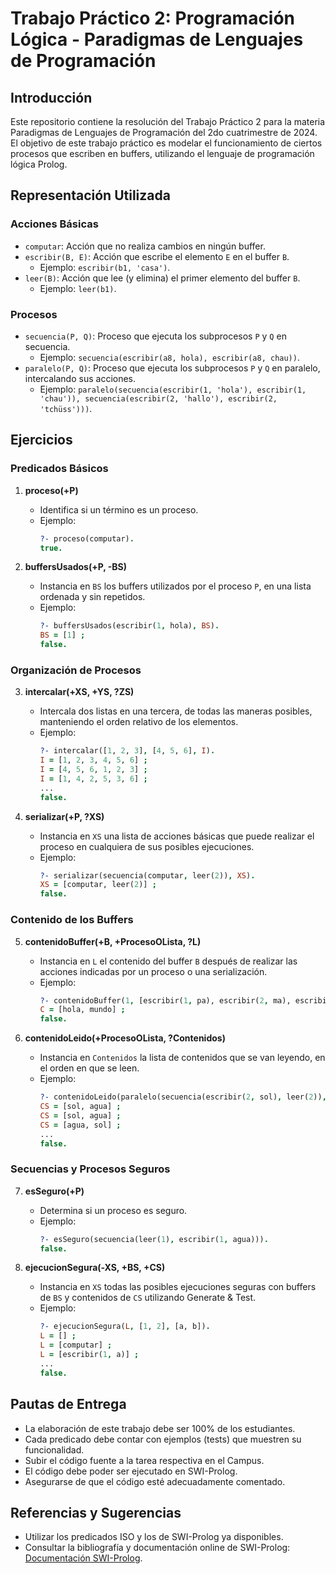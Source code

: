 # Trabajo Práctico 2: Programación Lógica - Paradigmas de Lenguajes de Programación

## Introducción

Este repositorio contiene la resolución del Trabajo Práctico 2 para la materia Paradigmas de Lenguajes de Programación del 2do cuatrimestre de 2024. El objetivo de este trabajo práctico es modelar el funcionamiento de ciertos procesos que escriben en buffers, utilizando el lenguaje de programación lógica Prolog.

## Representación Utilizada

### Acciones Básicas

- `computar`: Acción que no realiza cambios en ningún buffer.
- `escribir(B, E)`: Acción que escribe el elemento `E` en el buffer `B`.
  - Ejemplo: `escribir(b1, 'casa')`.
- `leer(B)`: Acción que lee (y elimina) el primer elemento del buffer `B`.
  - Ejemplo: `leer(b1)`.

### Procesos

- `secuencia(P, Q)`: Proceso que ejecuta los subprocesos `P` y `Q` en secuencia.
  - Ejemplo: `secuencia(escribir(a8, hola), escribir(a8, chau))`.
- `paralelo(P, Q)`: Proceso que ejecuta los subprocesos `P` y `Q` en paralelo, intercalando sus acciones.
  - Ejemplo: `paralelo(secuencia(escribir(1, 'hola'), escribir(1, 'chau')), secuencia(escribir(2, 'hallo'), escribir(2, 'tchüss')))`.

## Ejercicios

### Predicados Básicos

1. **proceso(+P)**
   - Identifica si un término es un proceso.
   - Ejemplo:
     ```prolog
     ?- proceso(computar).
     true.
     ```

2. **buffersUsados(+P, -BS)**
   - Instancia en `BS` los buffers utilizados por el proceso `P`, en una lista ordenada y sin repetidos.
   - Ejemplo:
     ```prolog
     ?- buffersUsados(escribir(1, hola), BS).
     BS = [1] ;
     false.
     ```

### Organización de Procesos

3. **intercalar(+XS, +YS, ?ZS)**
   - Intercala dos listas en una tercera, de todas las maneras posibles, manteniendo el orden relativo de los elementos.
   - Ejemplo:
     ```prolog
     ?- intercalar([1, 2, 3], [4, 5, 6], I).
     I = [1, 2, 3, 4, 5, 6] ;
     I = [4, 5, 6, 1, 2, 3] ;
     I = [1, 4, 2, 5, 3, 6] ;
     ...
     false.
     ```

4. **serializar(+P, ?XS)**
   - Instancia en `XS` una lista de acciones básicas que puede realizar el proceso en cualquiera de sus posibles ejecuciones.
   - Ejemplo:
     ```prolog
     ?- serializar(secuencia(computar, leer(2)), XS).
     XS = [computar, leer(2)] ;
     false.
     ```

### Contenido de los Buffers

5. **contenidoBuffer(+B, +ProcesoOLista, ?L)**
   - Instancia en `L` el contenido del buffer `B` después de realizar las acciones indicadas por un proceso o una serialización.
   - Ejemplo:
     ```prolog
     ?- contenidoBuffer(1, [escribir(1, pa), escribir(2, ma), escribir(1, hola), computar, escribir(1, mundo), leer(1)], C).
     C = [hola, mundo] ;
     false.
     ```

6. **contenidoLeido(+ProcesoOLista, ?Contenidos)**
   - Instancia en `Contenidos` la lista de contenidos que se van leyendo, en el orden en que se leen.
   - Ejemplo:
     ```prolog
     ?- contenidoLeido(paralelo(secuencia(escribir(2, sol), leer(2)), secuencia(escribir(1, agua), leer(1))), CS).
     CS = [sol, agua] ;
     CS = [sol, agua] ;
     CS = [agua, sol] ;
     ...
     false.
     ```

### Secuencias y Procesos Seguros

7. **esSeguro(+P)**
   - Determina si un proceso es seguro.
   - Ejemplo:
     ```prolog
     ?- esSeguro(secuencia(leer(1), escribir(1, agua))).
     false.
     ```

8. **ejecucionSegura(-XS, +BS, +CS)**
   - Instancia en `XS` todas las posibles ejecuciones seguras con buffers de `BS` y contenidos de `CS` utilizando Generate & Test.
   - Ejemplo:
     ```prolog
     ?- ejecucionSegura(L, [1, 2], [a, b]).
     L = [] ;
     L = [computar] ;
     L = [escribir(1, a)] ;
     ...
     false.
     ```

## Pautas de Entrega

- La elaboración de este trabajo debe ser 100% de los estudiantes.
- Cada predicado debe contar con ejemplos (tests) que muestren su funcionalidad.
- Subir el código fuente a la tarea respectiva en el Campus.
- El código debe poder ser ejecutado en SWI-Prolog.
- Asegurarse de que el código esté adecuadamente comentado.

## Referencias y Sugerencias

- Utilizar los predicados ISO y los de SWI-Prolog ya disponibles.
- Consultar la bibliografía y documentación online de SWI-Prolog: [Documentación SWI-Prolog](http://www.swi-prolog.org/pldoc/doc_for?object=manual).

